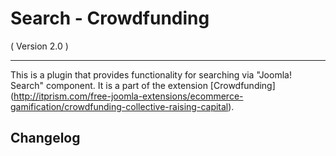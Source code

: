 Search - Crowdfunding
==========================
( Version 2.0 )
- - -

This is a plugin that provides functionality for searching via "Joomla! Search" component. It is a part of the extension [Crowdfunding] (http://itprism.com/free-joomla-extensions/ecommerce-gamification/crowdfunding-collective-raising-capital).

Changelog
---------
